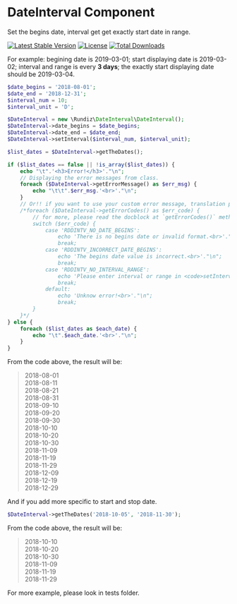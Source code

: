 # DateInterval Component

Set the begins date, interval get get exactly start date in range.

[![Latest Stable Version](https://poser.pugx.org/rundiz/date-interval/v/stable)](https://packagist.org/packages/rundiz/date-interval)
[![License](https://poser.pugx.org/rundiz/date-interval/license)](https://packagist.org/packages/rundiz/date-interval)
[![Total Downloads](https://poser.pugx.org/rundiz/date-interval/downloads)](https://packagist.org/packages/rundiz/date-interval)

For example: begining date is 2019-03-01; start displaying date is 2019-03-02; interval and range is every **3 days**; the exactly start displaying date should be 2019-03-04.


```php
$date_begins = '2018-08-01';
$date_end = '2018-12-31';
$interval_num = 10;
$interval_unit = 'D';

$DateInterval = new \Rundiz\DateInterval\DateInterval();
$DateInterval->date_begins = $date_begins;
$DateInterval->date_end = $date_end;
$DateInterval->setInterval($interval_num, $interval_unit);

$list_dates = $DateInterval->getTheDates();

if ($list_dates == false || !is_array($list_dates)) {
    echo "\t".'<h3>Error!</h3>'."\n";
    // Displaying the error messages from class.
    foreach ($DateInterval->getErrorMessage() as $err_msg) {
        echo "\t\t".$err_msg.'<br>'."\n";
    }
    // Or!! if you want to use your custom error message, translation please use the code below instead.
    /*foreach ($DateInterval->getErrorCodes() as $err_code) {
        // for more, please read the docblock at `getErrorCodes()` method.
        switch ($err_code) {
            case 'RDDINTV_NO_DATE_BEGINS':
                echo 'There is no begins date or invalid format.<br>'."\n";
                break;
            case 'RDDINTV_INCORRECT_DATE_BEGINS':
                echo 'The begins date value is incorrect.<br>'."\n";
                break;
            case 'RDDINTV_NO_INTERVAL_RANGE':
                echo 'Please enter interval or range in <code>setInterval()</code> method.<br>'."\n";
                break;
            default:
                echo 'Unknow error!<br>'."\n";
                break;
        }
    }*/
} else {
    foreach ($list_dates as $each_date) {
        echo "\t".$each_date.'<br>'."\n";
    }
}

```

From the code above, the result will be:

> 2018-08-01<br>
> 2018-08-11<br>
> 2018-08-21<br>
> 2018-08-31<br>
> 2018-09-10<br>
> 2018-09-20<br>
> 2018-09-30<br>
> 2018-10-10<br>
> 2018-10-20<br>
> 2018-10-30<br>
> 2018-11-09<br>
> 2018-11-19<br>
> 2018-11-29<br>
> 2018-12-09<br>
> 2018-12-19<br>
> 2018-12-29<br>

And if you add more specific to start and stop date.

```php
$DateInterval->getTheDates('2018-10-05', '2018-11-30');
```

From the code above, the result will be:

> 2018-10-10<br>
> 2018-10-20<br>
> 2018-10-30<br>
> 2018-11-09<br>
> 2018-11-19<br>
> 2018-11-29<br>

For more example, please look in tests folder.